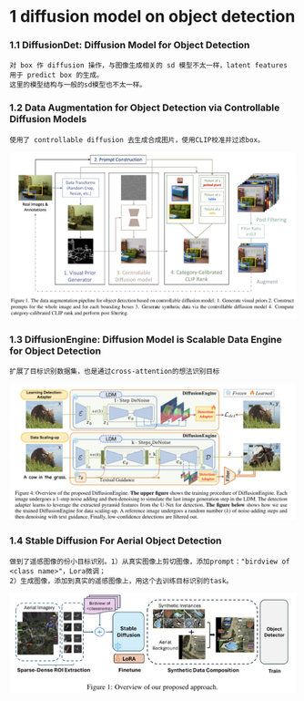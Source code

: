 ```
```
# 1 diffusion model on object detection
### 1.1 DiffusionDet: Diffusion Model for Object Detection
```
对 box 作 diffusion 操作，与图像生成相关的 sd 模型不太一样，latent features 用于 predict box 的生成。
这里的模型结构与一般的sd模型也不太一样。
```
### 1.2 Data Augmentation for Object Detection via Controllable Diffusion Models
```
使用了 controllable diffusion 去生成合成图片，使用CLIP校准并过滤box。
```
![1.png](./data/1.png)
### 1.3 DiffusionEngine: Diffusion Model is Scalable Data Engine for Object Detection
```
扩展了目标识别数据集，也是通过cross-attention的想法识别目标
```
![2.png](./data/2.png)
### 1.4 Stable Diffusion For Aerial Object Detection
```
做到了遥感图像的份小目标识别。1）从真实图像上剪切图像，添加prompt："birdview of <class name>"，Lora微调；
2）生成图像，添加到真实的遥感图像上，用这个去训练目标识别的task。
```
![3.png](./data/3.png)